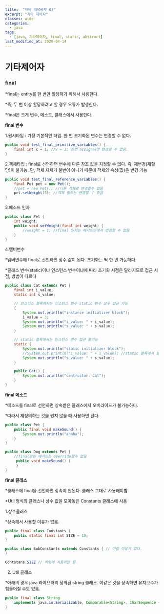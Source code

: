 ```yaml
---
title:  "자바 개념공부 07"
excerpt: "기타 제어자"
classes: wide
categories:
  - java
tags:
  - [java, 기타제어자, final, static, abstract]
last_modified_at: 2020-04-14
---
```


# 기타제어자



### final 

*final는 entity를 한 번만 할당하기 위해서 사용한다.

*즉, 두 번 이상 할당하려고 할 경우 오류가 발생한다.

*final은 크게 변수, 메소드, 클래스에서 사용한다.

**final 변수**

1.원시타입 : 가장 기본적인 타입. 한 번 초기화된 변수는 변경할 수 없다.

```java
public void test_final_primitive_variables() {
    final int x = 1; //x = 3; 한번 assign되면 변경할 수 없음.
}
```

2.객체타입 : final로 선언하면 변수에 다른 참조 값을 지정할 수 없다. 즉, 재변경(재할당)이 불가능. 단, 객체 자체가 불변이 아니기 때문에 객체의 속성(값)은 변경 가능

```java
public void test_final_reference_variables() {
    final Pet pet = new Pet();
    //pet = new Pet(); //다른 객체로 변경할수 없음
    pet.setWeight(3); //객체 필드는 변경할 수 있음
}
```

3.메소드 인자

```java
public class Pet {
    int weight;
    public void setWeight(final int weight) {
		//weight = 1; //final 인자는 메서드안에서 변경할 수 없음
    }
}
```

4.멤버변수

*멤버변수에 final로 선언하면 상수 값이 된다. 초기화는 딱 한 번 가능하다.

*클래스 변수(static)이냐 인스턴스 변수이냐에 따라 초기화 시점은 달라지므로 접근 시점, 방법이 다르다

```java
public class Cat extends Pet {
    final int i_value;
    static int s_value;

    // 인스턴스 블록에서는 인스턴스 변수 static 변수 모두 접근 가능
    {
        System.out.println("instance initializer block");
        i_value = 3;
        System.out.println("i_value: " + i_value);
        System.out.println("s_value: " + s_value);
    }

    // static 블록에서는 인스턴스 변수 접근 불가능
    static {
        System.out.println("static initializer block");
		//System.out.println("i_value: " + i_value); //static 블록에서 필드 접근 안됨
        System.out.println("s_value: " + s_value);
    }

    public Cat() {
        System.out.println("contructor: Cat");
    }
}
```



**final 메소드**

*메소드를 final로 선언하면 상속받은 클래스에서 오버라이드가 불가능하다.

*따라서 재정의하는 것을 원치 않을 때 사용하면 된다.

```java
public class Pet {
    public final void makeSound() {
        System.out.println("ahaha");
    }
}

public class Dog extends Pet {
    //final로된 메서드는 override할수 없음
     public void makeSound() {
     }
}

```



**final 클래스**

*클래스에 final을 선언하면 상속이 안된다. 클래스 그대로 사용해야함.

*Util 형식의 클래스나 상수 값을 모아놓은 Constants 클래스에 사용

1.상수클래스 

*상속해서 사용할 이유가 없음.

```java
public final class Constants {
    public static final int SIZE = 10;
}

public class SubConstants extends Constants { // 이럴 이유가 없다.
}

Contstans.SIZE // 이렇게 사용하면 됨
```

2. Util 클래스

*아래의 경우 java 라이브러리 정의된 string 클래스. 이같은 것을 상속하면 유지보수가 힘들어질 수도 있음.

```java
public final class String
    implements java.io.Serializable, Comparable<String>, CharSequence {
}
```

